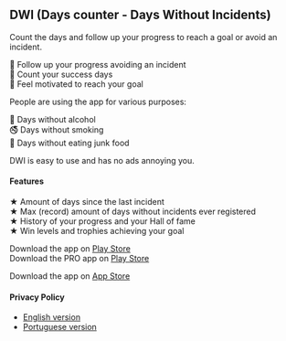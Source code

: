 ## DWI (Days counter - Days Without Incidents)

Count the days and follow up your progress to reach a goal or avoid an incident.  
  
🎯 Follow up your progress avoiding an incident  
💪 Count your success days  
🙌 Feel motivated to reach your goal  

People are using the app for various purposes:  

🍺 Days without alcohol  
🚭 Days without smoking  
🍔 Days without eating junk food  

DWI is easy to use and has no ads annoying you.  

#### Features  

★ Amount of days since the last incident  
★ Max (record) amount of days without incidents ever registered  
★ History of your progress and your Hall of fame  
★ Win levels and trophies achieving your goal  

Download the app on [Play Store](https://play.google.com/store/apps/details?id=tech.tcsolution.dwi)  
Download the PRO app on [Play Store](https://play.google.com/store/apps/details?id=tech.tcsolution.dwi.pro)  

Download the app on [App Store](https://apps.apple.com/br/app/dwi-contador-de-dias/id1506825274)  

#### Privacy Policy

* [English version](../privacyPolicy/privacy_policy-en.md)  
* [Portuguese version](../privacyPolicy/privacy_policy-pt.md)  